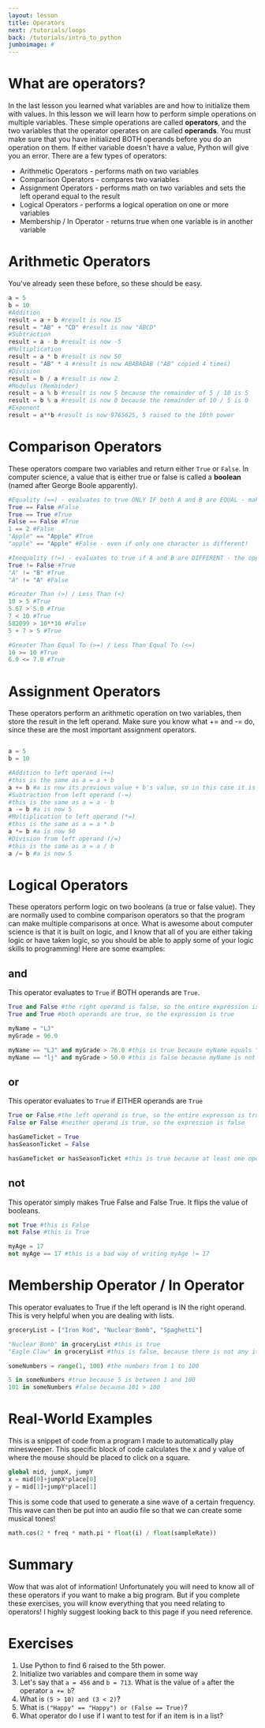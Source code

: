 ```yaml
---
layout: lesson
title: Operators
next: /tutorials/loops
back: /tutorials/intro_to_python
jumboimage: #
---
```


# What are operators?

In the last lesson you learned what variables are and how to initialize them with values. In this lesson we will learn how to perform simple operations on multiple variables. These simple operations are called **operators**, and the two variables that the operator operates on are called **operands**. You must make sure that you have initialized BOTH operands before you do an operation on them. If either variable doesn't have a value, Python will give you an error. There are a few types of operators:

- Arithmetic Operators - performs math on two variables
- Comparison Operators - compares two variables
- Assignment Operators - performs math on two variables and sets the left operand equal to the result
- Logical Operators - performs a logical operation on one or more variables
- Membership / In Operator - returns true when one variable is in another variable

# Arithmetic Operators

You've already seen these before, so these should be easy.

```python
a = 5
b = 10
#Addition
result = a + b #result is now 15
result = "AB" + "CD" #result is now "ABCD"
#Subtraction
result = a - b #result is now -5
#Multiplication
result = a * b #result is now 50
result = "AB" * 4 #result is now ABABABAB ("AB" copied 4 times)
#Division
result = b / a #result is now 2
#Modulus (Remainder)
result = a % b #result is now 5 because the remainder of 5 / 10 is 5
result = b % a #result is now 0 because the remainder of 10 / 5 is 0
#Exponent
result = a**b #result is now 9765625, 5 raised to the 10th power
```

# Comparison Operators

These operators compare two variables and return either `True` or `False`. In computer science, a value that is either true or false is called a **boolean** (named after George Boole apparently).

```python
#Equality (==) - evaluates to true ONLY IF both A and B are EQUAL - make sure to use TWO equal signs for this
True == False #False
True == True #True
False == False #True
1 == 2 #False
"Apple" == "Apple" #True
"apple" == "Apple" #False - even if only one character is different!

#Inequality (!=) - evaluates to true if A and B are DIFFERENT - the opposite of equality
True != False #True
"A" != "B" #True
"A" != "A" #False

#Greater Than (>) / Less Than (<)
10 > 5 #True
5.67 > 5.0 #True
7 < 10 #True
582099 > 10**10 #False
5 + 7 > 5 #True

#Greater Than Equal To (>=) / Less Than Equal To (<=)
10 >= 10 #True
6.0 <= 7.0 #True
```

# Assignment Operators

These operators perform an arithmetic operation on two variables, then store the result in the left operand. Make sure you know what += and -= do, since these are the most important assignment operators.

```python

a = 5
b = 10

#Addition to left operand (+=)
#this is the same as a = a + b
a += b #a is now its previous value + b's value, so in this case it is 15
#Subtraction from left operand (-=)
#this is the same as a = a - b
a -= b #a is now 5
#Multiplication to left operand (*=)
#this is the same as a = a * b
a *= b #a is now 50
#Division from left operand (/=)
#this is the same as a = a / b
a /= b #a is now 5

```

# Logical Operators

These operators perform logic on two booleans (a true or false value). They are normally used to combine comparison operators so that the program can make multiple comparisons at once. What is awesome about computer science is that it is built on logic, and I know that all of you are either taking logic or have taken logic, so you should be able to apply some of your logic skills to programming! Here are some examples:

## and

This operator evaluates to `True` if BOTH operands are `True`. 

```python
True and False #the right operand is false, so the entire expression is false
True and True #both operands are true, so the expression is true

myName = "LJ"
myGrade = 96.0

myName == "LJ" and myGrade > 76.0 #this is true because myName equals "LJ" AND myGrade is greater than 76.0
myName == "lj" and myGrade > 50.0 #this is false because myName is not equal to "lj" (even if myGrade is greater than 50.0, the expression is still false because one operand is false)
```

## or

This operator evaluates to `True` if EITHER operands are `True`

```python
True or False #the left operand is true, so the entire expresson is true
False or False #neither operand is true, so the expression is false

hasGameTicket = True
hasSeasonTicket = False

hasGameTicket or hasSeasonTicket #this is true because at least one operand is true
```

## not

This operator simply makes True False and False True. It flips the value of booleans.

```python
not True #this is False
not False #this is True

myAge = 17
not myAge == 17 #this is a bad way of writing myAge != 17
```

# Membership Operator / In Operator

This operator evaluates to True if the left operand is IN the right operand. This is very helpful when you are dealing with lists.

```python
groceryList = ["Iron Rod", "Nuclear Bomb", "Spaghetti"]

"Nuclear Bomb" in groceryList #this is true
"Eagle Claw" in groceryList #this is false, because there is not any item in groceryList that is equal to "Eagle Claw"

someNumbers = range(1, 100) #the numbers from 1 to 100

5 in someNumbers #true because 5 is between 1 and 100
101 in someNumbers #false because 101 > 100
```

# Real-World Examples

This is a snippet of code from a program I made to automatically play minesweeper. This specific block of code calculates the x and y value of where the mouse should be placed to click on a square.

```python
global mid, jumpX, jumpY
x = mid[0]+jumpX*place[0]
y = mid[1]+jumpY*place[1]
```

This is some code that used to generate a sine wave of a certain frequency. This wave can then be put into an audio file so that we can create some musical tones!

```python
math.cos(2 * freq * math.pi * float(i) / float(sampleRate))
```

# Summary

Wow that was alot of information! Unfortunately you will need to know all of these operators if you want to make a big program. But if you complete these exercises, you will know everything that you need relating to operators! I highly suggest looking back to this page if you need reference.

# Exercises

1. Use Python to find 6 raised to the 5th power.
2. Initialize two variables and compare them in some way
3. Let's say that `a = 456` and `b = 713`. What is the value of `a` after the operator `a += b`?
4. What is `(5 > 10) and (3 < 2)`?
5. What is `("Happy" == "Happy") or (False == True)`?
6. What operator do I use if I want to test for if an item is in a list?
